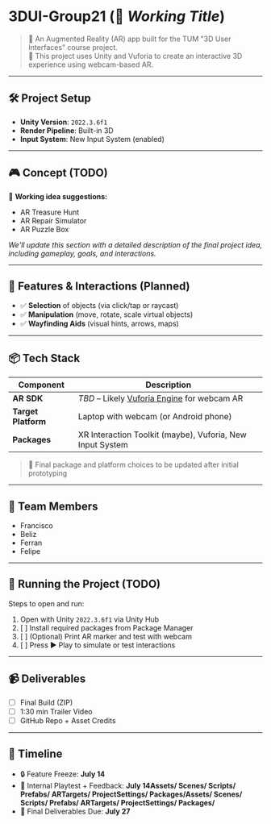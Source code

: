# 3DUI-Group21 (🚧 *Working Title*)

> 📱 An Augmented Reality (AR) app built for the TUM "3D User Interfaces" course project.  
> 🧠 This project uses Unity and Vuforia to create an interactive 3D experience using webcam-based AR.

---

## 🛠 Project Setup

- **Unity Version**: `2022.3.6f1`
- **Render Pipeline**: Built-in 3D
- **Input System**: New Input System (enabled)

---

## 🎮 Concept (TODO)

🚧 **Working idea suggestions:**
- AR Treasure Hunt
- AR Repair Simulator
- AR Puzzle Box

 *We'll update this section with a detailed description of the final project idea, including gameplay, goals, and interactions.*

---

## 🧩 Features & Interactions (Planned)

- ✅ **Selection** of objects (via click/tap or raycast)
- ✅ **Manipulation** (move, rotate, scale virtual objects)
- ✅ **Wayfinding Aids** (visual hints, arrows, maps)

---

## 📦 Tech Stack

| Component | Description |
|----------|-------------|
| **AR SDK** | _TBD_ – Likely [Vuforia Engine](https://developer.vuforia.com/) for webcam AR |
| **Target Platform** | Laptop with webcam (or Android phone) |
| **Packages** | XR Interaction Toolkit (maybe), Vuforia, New Input System |

> 🔧 Final package and platform choices to be updated after initial prototyping

---

## 👥 Team Members

- Francisco
- Beliz
- Ferran
- Felipe

---

## 🚀 Running the Project (TODO)

Steps to open and run:

1. Open with Unity `2022.3.6f1` via Unity Hub
2. [ ] Install required packages from Package Manager
3. [ ] (Optional) Print AR marker and test with webcam
4. [ ] Press ▶️ Play to simulate or test interactions

---

## 📹 Deliverables

- [ ] Final Build (ZIP)
- [ ] 1:30 min Trailer Video
- [ ] GitHub Repo + Asset Credits

---

## 📅 Timeline

- 🔒 Feature Freeze: **July 14**
- 🧪 Internal Playtest + Feedback: **July 14Assets/
Scenes/
Scripts/
Prefabs/
ARTargets/
ProjectSettings/
Packages/Assets/
Scenes/
Scripts/
Prefabs/
ARTargets/
ProjectSettings/
Packages/**
- 🚀 Final Deliverables Due: **July 27**
